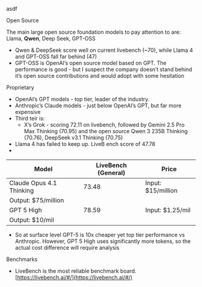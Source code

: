 
asdf


Open Source


The main large open source foundation models to pay attention to are: Llama, **Qwen**, Deep Seek, GPT-OSS

- Qwen & DeepSeek score well on current livebench (~70), while Llama 4 and GPT-OSS fall far behind (47)
- GPT-OSS is OpenAI’s open source model based on GPT. The performance is good - but I suspect the company doesn’t stand behind it’s open source contributions and would adopt with some hesitation

Proprietary

- OpenAI’s GPT models - top tier, leader of the industry.
- Anthropic’s Claude models - just below OpenAI’s GPT, but far more expensive
- Third teir is:
    - X’s Grok - scoring 72.11 on livebench, followed by Gemini 2.5 Pro Max Thinking (70.95) and the open source Qwen 3 235B Thinking (70.76), DeepSeek v3.1 Thinking (70.75)
- Llama 4 has failed to keep up. LiveB ench score of 47.78
- 

| Model                    | LiveBench (General) | Price                                  |
| ------------------------ | ------------------- | -------------------------------------- |
| Claude Opus 4.1 Thinking | 73.48               | Input: $15/million
Output: $75/million |
| GPT 5 High               | 78.59               | Input: $1.25/mil
Output: $10/mil       |

- So at surface level GPT-5 is 10x cheaper yet top tier performance vs Anthropic. However, GPT 5 High uses significantly more tokens, so the actual cost difference will require analysis

Benchmarks

- LiveBench is the most reliable benchmark board. [https://livebench.ai/#/](https://livebench.ai/#/)
